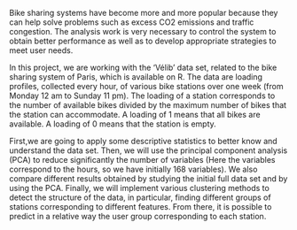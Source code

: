 Bike sharing systems have become more and more popular because they can help solve problems
such as excess CO2 emissions and traffic congestion. The analysis work is very necessary to control
the system to obtain better performance as well as to develop appropriate strategies to meet user
needs.

In this project, we are working with the ‘Vélib’ data set, related to the bike sharing system
of Paris, which is available on R. The data are loading profiles, collected every hour, of various
bike stations over one week (from Monday 12 am to Sunday 11 pm). The loading of a station
corresponds to the number of available bikes divided by the maximum number of bikes that the
station can accommodate. A loading of 1 means that all bikes are available. A loading of 0 means
that the station is empty.

First,we are going to apply some descriptive statistics to better know and understand the
data set. Then, we will use the principal component analysis (PCA) to reduce significantly the
number of variables (Here the variables correspond to the hours, so we have initially 168 variables).
We also compare different results obtained by studying the initial full data set and by using the
PCA. Finally, we will implement various clustering methods to detect the structure of the data, in
particular, finding different groups of stations corresponding to different features. From there, it is
possible to predict in a relative way the user group corresponding to each station.


